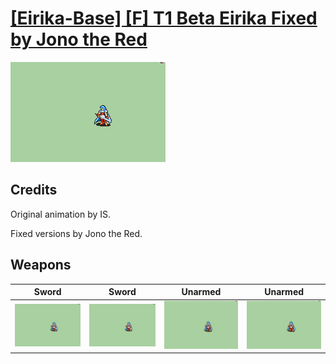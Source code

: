 # [\[Eirika-Base\] \[F\] T1 Beta Eirika Fixed by Jono the Red](./)
 

<img src="./1.%20Sword/Sword_000.png" alt="[Eirika-Base] [F] T1 Beta Eirika Fixed by Jono the Red standing" />

## Credits

Original animation by IS.

Fixed versions by Jono the Red.

## Weapons
 

|Sword |Sword |Unarmed |Unarmed |
|  :---: | :---: | :---: | :---: |
| <img alt="Sword animation" src="./1.%20Sword/Sword.gif" /> | <img alt="Sword animation" src="./1.%20Sword%20(Fixed)/Sword.gif" /> | <img alt="Unarmed animation" src="./8.%20Unarmed/Unarmed.gif" /> | <img alt="Unarmed animation" src="./8.%20Unarmed%20(Fixed)/Unarmed.gif" /> |
